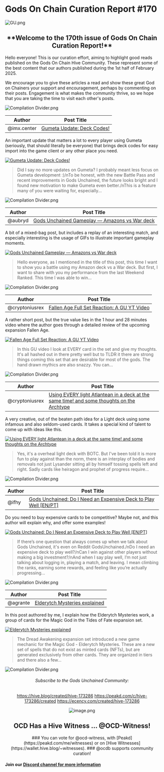 # Gods On Chain Curation Report #170

<div class=text-justify>

![GU.png](https://files.peakd.com/file/peakd-hive/ocd/23wMMgrgeJeYVBpN1bfjHjxwaCTYhkfM92gt1WquSAezsteBq1XpWTACazr7DzEAM5hwT.png)

<h2><center>**Welcome to the 170th issue of Gods On Chain Curation Report!**</center></h2>

Hello everyone! This is our curation effort, aiming to highlight good reads published on the Gods On Chain Hive Community. These represent some of the best content that our authors published during the 1st half of February 2025.
    
We encourage you to give these articles a read and show these great God on Chainers your support and encouragement, perhaps by commenting on their posts. Engagement is what makes the community thrive, so we hope that you are taking the time to visit each other's posts.

![Compilation Divider.png](https://files.peakd.com/file/peakd-hive/agrante/23tbD2c2P2Leh2C6yJjGmLfCjsWoYQkP8CUjXJ2aY9RePdzxXp1Beoax18mw1zGRpQ2Kx.png)

| Author | Post Title |
| -------- | -------- |
| @imx.center | [Gumeta Update: Deck Codes!](https://peakd.com/hive-173286/@imx.center/gumeta-update-deck-codes) |
<p></p>

An important update that matters a lot to every player using Gumeta (seriously, that should literally be everyone) that brings deck codes for easy import into the game client or any other place you need.

[![Gumeta Update: Deck Codes!](https://files.peakd.com/file/peakd-hive/imx.center/23vsb4KMtqmRG6HPpi5YLixc4go3jUQuwyQJt6XiTJttfXcJDzkMoxZ7sZuEepBEZ5Kzp.png)](https://peakd.com/hive-173286/@imx.center/gumeta-update-deck-codes)

> Did I say no more updates on Gumeta? I probably meant less focus on Gumeta development :)/nTo be honest, with the new Battle Pass and recent improvements in Gods Unchained, the future looks bright and I found new motivation to make Gumeta even better./nThis is a feature many of you were waiting for, especially...

![Compilation Divider.png](https://files.peakd.com/file/peakd-hive/agrante/23tbD2c2P2Leh2C6yJjGmLfCjsWoYQkP8CUjXJ2aY9RePdzxXp1Beoax18mw1zGRpQ2Kx.png)

| Author | Post Title |
| -------- | -------- |
| @aubryd | [Gods Unchained Gameplay — Amazons vs War deck](https://peakd.com/hive-173286/@aubryd/pmiidngg) |
<p></p>

A bit of a mixed-bag post, but includes a replay of an interesting match, and especially interesting is the usage of GIFs to illustrate important gameplay moments.

[![Gods Unchained Gameplay — Amazons vs War deck](https://files.peakd.com/file/peakd-hive/aubryd/23w2gxM48oRyVKYrhsNFqce4BLaAeD9LDxjvnnSd2hYx1JqXuwnV8LqPAG9y6YkBcwWAg.png)](https://peakd.com/hive-173286/@aubryd/pmiidngg)

> Hello everyone, as I mentioned in the title of this post, this time I want to show you a battle using my Amazon deck vs a War deck. But first, I want to share with you my performance from the last Weekend Ranked. This time I was able to win...

![Compilation Divider.png](https://files.peakd.com/file/peakd-hive/agrante/23tbD2c2P2Leh2C6yJjGmLfCjsWoYQkP8CUjXJ2aY9RePdzxXp1Beoax18mw1zGRpQ2Kx.png)

| Author | Post Title |
| -------- | -------- |
| @cryptoniusrex | [Fallen Age Full Set Reaction: A GU YT Video](https://peakd.com/hive-173286/@cryptoniusrex/fallen-age-full-set-reaction-a-gu-yt-video) |
<p></p>

A rather short post, but the true value lies in the 1 hour and 28 minutes video where the author goes through a detailed review of the upcoming expansion Fallen Age.

[![Fallen Age Full Set Reaction: A GU YT Video](https://files.peakd.com/file/peakd-hive/cryptoniusrex/23x14nZ63eyYgf3K2GHABsZp8TmTW4n36Mn9mCBFuXurkBNsruhsNoao8F9HU6o3VUyvY.png)](https://peakd.com/hive-173286/@cryptoniusrex/fallen-age-full-set-reaction-a-gu-yt-video)

> In this GU video I look at EVERY card in the set and give my thoughts. It&#x27;s all hashed out in there pretty well but to TLDR it there are strong things coming this set that are desirable for most of the gods. The hand drawn mythics are also snazzy. You can...

![Compilation Divider.png](https://files.peakd.com/file/peakd-hive/agrante/23tbD2c2P2Leh2C6yJjGmLfCjsWoYQkP8CUjXJ2aY9RePdzxXp1Beoax18mw1zGRpQ2Kx.png)

| Author | Post Title |
| -------- | -------- |
| @cryptoniusrex | [Using EVERY light Atlantean in a deck at the same time! and some thoughts on the Archtype](https://peakd.com/hive-173286/@cryptoniusrex/using-every-light-atlantean-in-a-deck-at-the-same-time-and-some-thoughts-on-the-archtype) |
<p></p>

A very creative, out of the beaten path idea for a Light deck using some infamous and also seldom-used cards. It takes a special kind of talent to come up with ideas like this.

[![Using EVERY light Atlantean in a deck at the same time! and some thoughts on the Archtype](https://files.peakd.com/file/peakd-hive/cryptoniusrex/AKPkc2auZGQwKs12N7gFh4xYfxHWJ2VrpegzbYkdHsvoVxeM2BjwN84hdStEr39.jpg)](https://peakd.com/hive-173286/@cryptoniusrex/using-every-light-atlantean-in-a-deck-at-the-same-time-and-some-thoughts-on-the-archtype)

> Yes, it&#x27;s a overheal light deck with BOTC. But I&#x27;ve been told it is more fun to play against than the norm, there is an interplay of bodies and removals not just Lysander sitting all by himself tossing spells left and right. Sadly cards like heiragon and prophet of progress require...

![Compilation Divider.png](https://files.peakd.com/file/peakd-hive/agrante/23tbD2c2P2Leh2C6yJjGmLfCjsWoYQkP8CUjXJ2aY9RePdzxXp1Beoax18mw1zGRpQ2Kx.png)

| Author | Post Title |
| -------- | -------- |
| @ifhy | [Gods Unchained: Do I Need an Expensive Deck to Play Well [EN/PT]](https://peakd.com/hive-173286/@ifhy/gods-unchained-do-i-need-an-expensive-deck-to-play-well-enpt) |
<p></p>

Do you need to buy expensive cards to be competitive? Maybe not, and this author will explain why, and offer some examples!

[![Gods Unchained: Do I Need an Expensive Deck to Play Well [EN/PT]](https://files.peakd.com/file/peakd-hive/ifhy/23uQg7ZbupEY76UYGWRmb5uK1fngeEv6J8c9U748oyMSNK6fBvRmYB7rCHw35hU5Rtm2N.png)](https://peakd.com/hive-173286/@ifhy/gods-unchained-do-i-need-an-expensive-deck-to-play-well-enpt)

> If there’s one question that always comes up when we talk about Gods Unchained, it&#x27;s even on Reddit GodsUnchained./nDo I need an expensive deck to play well?/nCan I win against other players without making a big investment?/nAnd when I say play well, I’m not just talking about logging in, playing a match, and leaving. I mean climbing the ranks, earning some rewards, and feeling like you’re actually progressing...

![Compilation Divider.png](https://files.peakd.com/file/peakd-hive/agrante/23tbD2c2P2Leh2C6yJjGmLfCjsWoYQkP8CUjXJ2aY9RePdzxXp1Beoax18mw1zGRpQ2Kx.png)

| Author | Post Title |
| -------- | -------- |
| @agrante | [Elderytch Mysteries explained](https://peakd.com/hive-173286/@agrante/elderytch-mysteries-explained) |
<p></p>

In this post authored by me, I explain how the Elderytch Mysteries work, a group of cards for the Magic God in the Tides of Fate expansion set.

[![Elderytch Mysteries explained](https://images.godsunchained.com/art2/720/102601.webp)](https://peakd.com/hive-173286/@agrante/elderytch-mysteries-explained)

> The Dread Awakening expansion set introduced a new game mechanic for the Magic God - Elderytch Mysteries. These are a new set of spells that do not exist as minted cards (NFTs), but are generated exclusively from other cards. They are organized in tiers and there also a few...

![Compilation Divider.png](https://files.peakd.com/file/peakd-hive/agrante/23tbD2c2P2Leh2C6yJjGmLfCjsWoYQkP8CUjXJ2aY9RePdzxXp1Beoax18mw1zGRpQ2Kx.png)

<center><h6>Subscribe to the Gods Unchained Community:</h6>

https://hive.blog/created/hive-173286
https://peakd.com/c/hive-173286/created
https://ecency.com/created/hive-173286

![image.png](https://files.peakd.com/file/peakd-hive/agrante/EqFwpD7BoKg6JHuQw4vkcjsMydBg2VtdspvHF2HhD2L1wxRFEcUgYpCuWpzZ4x5MsWR.png)
</center>

<center><h2>OCD Has a Hive Witness ... @OCD-Witness!</h2>
### You can vote for @ocd-witness, with [Peakd](https://peakd.com/me/witnesses) or on [Hive Witnesses](https://wallet.hive.blog/~witnesses).
</n>
### @ocdb supports community curation!</center>
</div>

#### Join our [Discord channel for more information](https://discord.gg/UBaYKQRA)